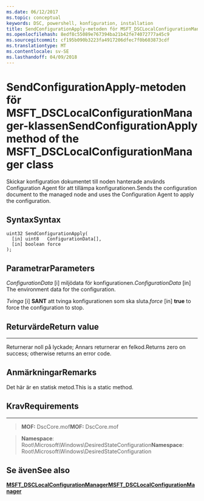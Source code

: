 ```yaml
---
ms.date: 06/12/2017
ms.topic: conceptual
keywords: DSC, powershell, konfiguration, installation
title: SendConfigurationApply-metoden för MSFT_DSCLocalConfigurationManager-klassen
ms.openlocfilehash: 8edf8c55089e767394ba21b42fe74072777a45c9
ms.sourcegitcommit: cf195b090b3223fa4917206dfec7f0b603873cdf
ms.translationtype: MT
ms.contentlocale: sv-SE
ms.lasthandoff: 04/09/2018
---
```

# <a name="sendconfigurationapply-method-of-the-msftdsclocalconfigurationmanager-class"></a><span data-ttu-id="0d215-103">SendConfigurationApply-metoden för MSFT_DSCLocalConfigurationManager-klassen</span><span class="sxs-lookup"><span data-stu-id="0d215-103">SendConfigurationApply method of the MSFT_DSCLocalConfigurationManager class</span></span>

<span data-ttu-id="0d215-104">Skickar konfiguration dokumentet till noden hanterade används Configuration Agent för att tillämpa konfigurationen.</span><span class="sxs-lookup"><span data-stu-id="0d215-104">Sends the configuration document to the managed node and uses the Configuration Agent to apply the configuration.</span></span>

<a name="syntax"></a><span data-ttu-id="0d215-105">Syntax</span><span class="sxs-lookup"><span data-stu-id="0d215-105">Syntax</span></span>
------

```mof
uint32 SendConfigurationApply(
  [in] uint8   ConfigurationData[],
  [in] boolean force
);
```

<a name="parameters"></a><span data-ttu-id="0d215-106">Parametrar</span><span class="sxs-lookup"><span data-stu-id="0d215-106">Parameters</span></span>
----------

<span data-ttu-id="0d215-107">*ConfigurationData* \[i\] miljödata för konfigurationen.</span><span class="sxs-lookup"><span data-stu-id="0d215-107">*ConfigurationData* \[in\] The environment data for the configuration.</span></span>

<span data-ttu-id="0d215-108">*Tvinga* \[i\] **SANT** att tvinga konfigurationen som ska sluta.</span><span class="sxs-lookup"><span data-stu-id="0d215-108">*force* \[in\] **true** to force the configuration to stop.</span></span>

## <a name="return-value"></a><span data-ttu-id="0d215-109">Returvärde</span><span class="sxs-lookup"><span data-stu-id="0d215-109">Return value</span></span>
------------

<span data-ttu-id="0d215-110">Returnerar noll på lyckade; Annars returnerar en felkod.</span><span class="sxs-lookup"><span data-stu-id="0d215-110">Returns zero on success; otherwise returns an error code.</span></span>

## <a name="remarks"></a><span data-ttu-id="0d215-111">Anmärkningar</span><span class="sxs-lookup"><span data-stu-id="0d215-111">Remarks</span></span>

<span data-ttu-id="0d215-112">Det här är en statisk metod.</span><span class="sxs-lookup"><span data-stu-id="0d215-112">This is a static method.</span></span>

## <a name="requirements"></a><span data-ttu-id="0d215-113">Krav</span><span class="sxs-lookup"><span data-stu-id="0d215-113">Requirements</span></span>
------------
><span data-ttu-id="0d215-114">**MOF:** DscCore.mof</span><span class="sxs-lookup"><span data-stu-id="0d215-114">**MOF:** DscCore.mof</span></span>

><span data-ttu-id="0d215-115">**Namespace**: Root\Microsoft\Windows\DesiredStateConfiguration</span><span class="sxs-lookup"><span data-stu-id="0d215-115">**Namespace**: Root\Microsoft\Windows\DesiredStateConfiguration</span></span>


## <a name="see-also"></a><span data-ttu-id="0d215-116">Se även</span><span class="sxs-lookup"><span data-stu-id="0d215-116">See also</span></span>


[<span data-ttu-id="0d215-117">**MSFT_DSCLocalConfigurationManager**</span><span class="sxs-lookup"><span data-stu-id="0d215-117">**MSFT_DSCLocalConfigurationManager**</span></span>](msft-dsclocalconfigurationmanager.md)